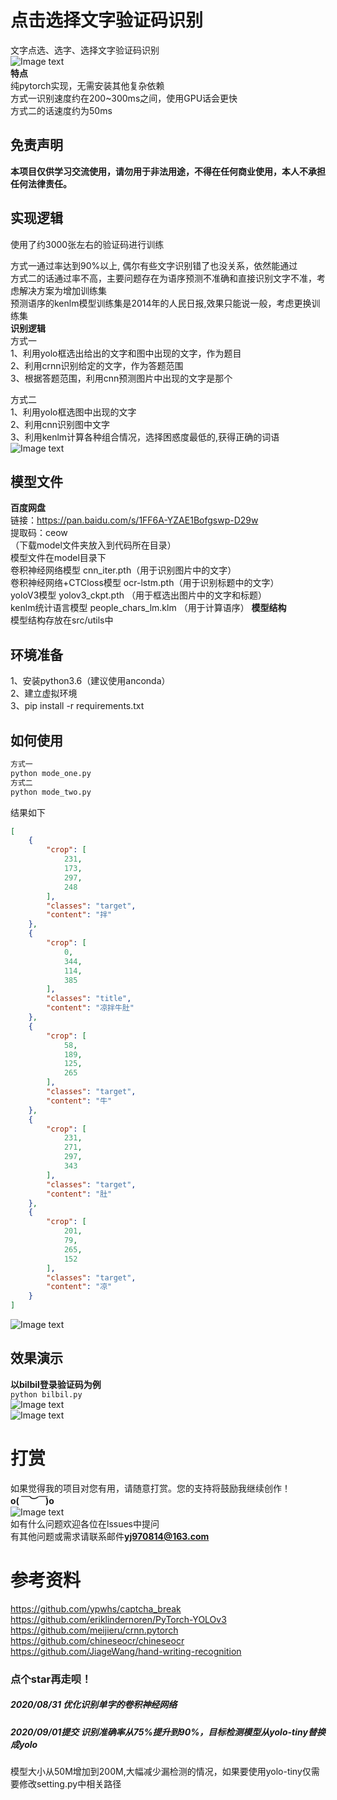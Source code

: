 # 点击选择文字验证码识别
文字点选、选字、选择文字验证码识别  
![Image text](./doc/fc2b0.png)    
**特点**  
纯pytorch实现，无需安装其他复杂依赖  
方式一识别速度约在200~300ms之间，使用GPU话会更快  
方式二的话速度约为50ms  
## 免责声明
**本项目仅供学习交流使用，请勿用于非法用途，不得在任何商业使用，本人不承担任何法律责任。**
## 实现逻辑
使用了约3000张左右的验证码进行训练  



方式一通过率达到90%以上, 偶尔有些文字识别错了也没关系，依然能通过  
方式二的话通过率不高，主要问题存在为语序预测不准确和直接识别文字不准，考虑解决方案为增加训练集  
预测语序的kenlm模型训练集是2014年的人民日报,效果只能说一般，考虑更换训练集       
**识别逻辑**  
方式一  
1、利用yolo框选出给出的文字和图中出现的文字，作为题目  
2、利用crnn识别给定的文字，作为答题范围  
3、根据答题范围，利用cnn预测图片中出现的文字是那个  

方式二  
1、利用yolo框选图中出现的文字  
2、利用cnn识别图中文字  
3、利用kenlm计算各种组合情况，选择困惑度最低的,获得正确的词语  
![Image text](./doc/xyj.png)   
##  模型文件  
  **百度网盘**  
链接：https://pan.baidu.com/s/1FF6A-YZAE1Bofgswp-D29w  
提取码：ceow  
（下载model文件夹放入到代码所在目录）   
模型文件在model目录下  
卷积神经网络模型 cnn_iter.pth（用于识别图片中的文字）  
卷积神经网络+CTCloss模型 ocr-lstm.pth（用于识别标题中的文字）   
yoloV3模型 yolov3_ckpt.pth （用于框选出图片中的文字和标题）    
kenlm统计语言模型 people_chars_lm.klm  （用于计算语序）
**模型结构**  
模型结构存放在src/utils中

## 环境准备
1、安装python3.6（建议使用anconda）  
2、建立虚拟环境  
3、pip install -r requirements.txt
## 如何使用

``` bash
方式一
python mode_one.py
方式二
python mode_two.py
```  
结果如下  
```json
[
    {
        "crop": [
            231,
            173,
            297,
            248
        ],
        "classes": "target",
        "content": "拌"
    },
    {
        "crop": [
            0,
            344,
            114,
            385
        ],
        "classes": "title",
        "content": "凉拌牛肚"
    },
    {
        "crop": [
            58,
            189,
            125,
            265
        ],
        "classes": "target",
        "content": "牛"
    },
    {
        "crop": [
            231,
            271,
            297,
            343
        ],
        "classes": "target",
        "content": "肚"
    },
    {
        "crop": [
            201,
            79,
            265,
            152
        ],
        "classes": "target",
        "content": "凉"
    }
]
```
![Image text](./doc/123.jpg)  

## 效果演示
**以bilbil登录验证码为例**  
```python bilbil.py```  
![Image text](./doc/bilibili_1.gif)  
![Image text](./doc/bilibili_2.gif)  




# 打赏
如果觉得我的项目对您有用，请随意打赏。您的支持将鼓励我继续创作！  
**o(*￣︶￣*)o**  
![Image text](./doc//20200823220018.png)  
如有什么问题欢迎各位在lssues中提问  
有其他问题或需求请联系邮件**yj970814@163.com**

# 参考资料
https://github.com/ypwhs/captcha_break  
https://github.com/eriklindernoren/PyTorch-YOLOv3  
https://github.com/meijieru/crnn.pytorch  
https://github.com/chineseocr/chineseocr  
https://github.com/JiageWang/hand-writing-recognition

### 点个**star**再走呗！ 


##### 2020/08/31 优化识别单字的卷积神经网络
##### 2020/09/01提交 识别准确率从75%提升到90%，目标检测模型从yolo-tiny替换成yolo
模型大小从50M增加到200M,大幅减少漏检测的情况，如果要使用yolo-tiny仅需要修改setting.py中相关路径  